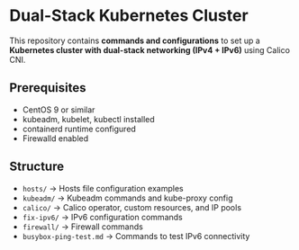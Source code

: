 # Dual-Stack Kubernetes Cluster

This repository contains **commands and configurations** to set up a **Kubernetes cluster with dual-stack networking (IPv4 + IPv6)** using Calico CNI.

## Prerequisites

- CentOS 9 or similar
- kubeadm, kubelet, kubectl installed
- containerd runtime configured
- Firewalld enabled

## Structure

- `hosts/` → Hosts file configuration examples
- `kubeadm/` → Kubeadm commands and kube-proxy config
- `calico/` → Calico operator, custom resources, and IP pools
- `fix-ipv6/` → IPv6 configuration commands
- `firewall/` → Firewall commands
- `busybox-ping-test.md` → Commands to test IPv6 connectivity
